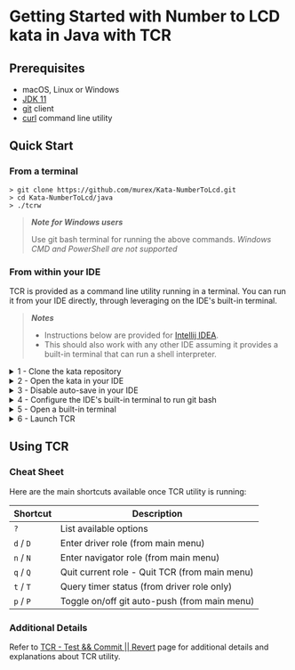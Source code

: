 # Getting Started with Number to LCD kata in Java with TCR

## Prerequisites

- macOS, Linux or Windows
- [JDK 11](https://www.oracle.com/java/technologies/downloads/#JDK11)
- [git](https://git-scm.com/) client
- [curl](https://curl.se/download.html) command line utility

## Quick Start

### From a terminal

```shell
> git clone https://github.com/murex/Kata-NumberToLcd.git
> cd Kata-NumberToLcd/java
> ./tcrw
```

> ***Note for Windows users***
> 
> Use git bash terminal for running the above commands.
> _Windows CMD and PowerShell are not supported_

### From within your IDE

TCR is provided as a command line utility running in a terminal.
You can run it from your IDE directly, through leveraging on the IDE's built-in terminal.

> ***Notes***
> - Instructions below are provided for [Intellij IDEA](https://www.jetbrains.com/idea/).
> - This should also work with any other IDE assuming it provides a built-in terminal that can run a shell interpreter.

<details><summary>1 - Clone the kata repository</summary>

```shell
> git clone https://github.com/murex/Kata-NumberToLcd.git
```

</details>
<details><summary>2 - Open the kata in your IDE</summary>

Open Intellij IDEA and select:

`File` > `Open` > `Kata-NumberToLcd` > `java`

</details>
<details><summary>3 - Disable auto-save in your IDE</summary>

TCR is constantly watching the filesystem for changes.
For this reason you need to disable auto-save in your IDE in order for it to behave as expected.

From Intellij IDEA:

`File` > `Settings` > `Appearance & Behavior` > `System Settings`

Under `Autosave` section, uncheck the 2 following options:

- Save files if the IDE is idle for ___ seconds
- Save files when switching to a different application or a built-in terminal

</details>
<details><summary>4 - Configure the IDE's built-in terminal to run git bash</summary>

> ***Windows Only***
>
> Skip this step if you're on macOS or Linux

Intellij IDEA for Windows is usually set up to run PowerShell by default in its built-in terminal.
TCR does not run in PowerShell. 

From Intellij IDEA:

`File` > `Settings` > `Tools` > `Terminal`

Under `Application Settings` section, set the `Shell path:` to `C:\Program Files\Git\bin\bash.exe`

The above path is for a default git installation location. You may need to adjust it in case you have installed git at a
different location.

</details>
<details><summary>5 - Open a built-in terminal</summary>

`View` > `Tool Windows` > `Terminal`

</details>
<details><summary>6 - Launch TCR</summary>

From your IDE's built-in terminal:

```shell
> # Make sure to run tcrw from the kata's java directory
> pwd
(...)/Kata-NumberToLcd/java
> ./tcrw
```

</details>

## Using TCR

### Cheat Sheet

Here are the main shortcuts available once TCR utility is running:

| Shortcut | Description |
| --- | --- |
| `?` | List available options
| `d` / `D` | Enter driver role (from main menu) |
| `n` / `N` | Enter navigator role (from main menu) |
| `q` / `Q` | Quit current role - Quit TCR (from main menu) |
| `t` / `T` | Query timer status (from driver role only) |
| `p` / `P` | Toggle on/off git auto-push (from main menu) |

### Additional Details

Refer to [TCR - Test && Commit || Revert](../tcr/TCR.md) page
for additional details and explanations about TCR utility.

